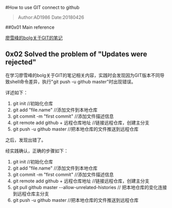 #How to use GIT connect to github
  

>Author:AD1986
>Date:20180426
  

##0x01 Main reference
  

[廖雪峰的bolg关于GIT的笔记](https://www.liaoxuefeng.com/wiki/0013739516305929606dd18361248578c67b8067c8c017b000)

## 0x02 Solved the problem of "Updates were rejected"
  
在学习廖雪峰的bolg关于GIT的笔记相关内容，实践时会发现因为GIT版本不同导致shell命令差异，执行"git push -u github master"时出现错误。
  
详述如下：
  
1. git init //初始化仓库
2. git add "file.name" //添加文件到本地仓库
3. git commit -m "first commit" //添加文件描述信息
4. git remote add github + 远程仓库地址 //链接远程仓库，创建主分支
5. git push -u github master //把本地仓库的文件推送到远程仓库
  
之后，发现出错了。
  
经实践确认，正确的步骤如下：
  
1. git init //初始化仓库
2. git add "file.name" //添加文件到本地仓库
3. git commit -m "first commit" //添加文件描述信息
4. git remote add github + 远程仓库地址 //链接远程仓库，创建主分支
5. git pull github master --allow-unrelated-histories  // 把本地仓库的变化连接到远程仓库主分支
6. git push -u github master //把本地仓库的文件推送到远程仓库